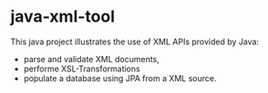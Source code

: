 # java-xml-tool
This java project illustrates the use of XML APIs provided by Java:
* parse and validate XML documents,
* performe XSL-Transformations
* populate a database using JPA from a XML source.
